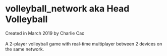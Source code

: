 # volleyball_network aka Head Volleyball

Created in March 2019 by Charlie Cao\
\
A 2-player volleyball game with real-time multiplayer between 2 devices on the same network.
